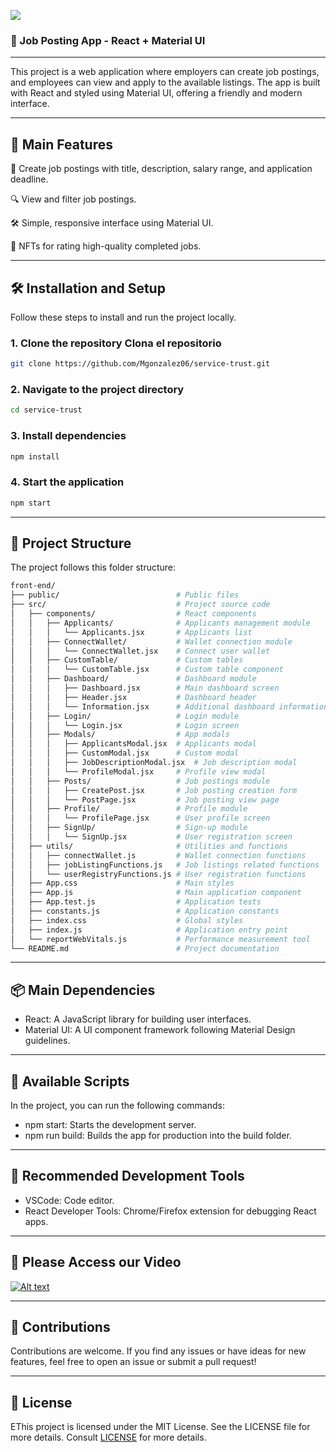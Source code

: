 
[![](https://markdown-videos.deta.dev/youtube/NarBox1LkYc)](https://youtu.be/NarBox1LkYc)

###  🚀 Job Posting App - React + Material UI

---

This project is a web application where employers can create job postings, and employees can view and apply to the available listings. The app is built with React and styled using Material UI, offering a friendly and modern interface.

---

🌟 Main Features
---

📝 Create job postings with title, description, salary range, and application deadline.

🔍 View and filter job postings.

🛠️ Simple, responsive interface using Material UI.

🎨 NFTs for rating high-quality completed jobs.

---
🛠️ Installation and Setup
---

Follow these steps to install and run the project locally.

### 1. Clone the repository Clona el repositorio

```bash
git clone https://github.com/Mgonzalez06/service-trust.git
```
### 2. Navigate to the project directory

```bash
cd service-trust
```
### 3. Install dependencies

```bash
npm install
```

### 4. Start the application

```bash
npm start
```

---
🌿 Project Structure
---
The project follows this folder structure:
``` bash
front-end/
├── public/                          # Public files
├── src/                             # Project source code
│   ├── components/                  # React components
│   │   ├── Applicants/              # Applicants management module
│   │   │   └── Applicants.jsx       # Applicants list
│   │   ├── ConnectWallet/           # Wallet connection module
│   │   │   └── ConnectWallet.jsx    # Connect user wallet
│   │   ├── CustomTable/             # Custom tables
│   │   │   └── CustomTable.jsx      # Custom table component
│   │   ├── Dashboard/               # Dashboard module
│   │   │   ├── Dashboard.jsx        # Main dashboard screen
│   │   │   ├── Header.jsx           # Dashboard header
│   │   │   └── Information.jsx      # Additional dashboard information
│   │   ├── Login/                   # Login module
│   │   │   └── Login.jsx            # Login screen
│   │   ├── Modals/                  # App modals
│   │   │   ├── ApplicantsModal.jsx  # Applicants modal
│   │   │   ├── CustomModal.jsx      # Custom modal
│   │   │   ├── JobDescriptionModal.jsx  # Job description modal
│   │   │   └── ProfileModal.jsx     # Profile view modal
│   │   ├── Posts/                   # Job postings module
│   │   │   ├── CreatePost.jsx       # Job posting creation form
│   │   │   └── PostPage.jsx         # Job posting view page
│   │   ├── Profile/                 # Profile module
│   │   │   └── ProfilePage.jsx      # User profile screen
│   │   ├── SignUp/                  # Sign-up module
│   │   │   └── SignUp.jsx           # User registration screen
│   ├── utils/                       # Utilities and functions
│   │   ├── connectWallet.js         # Wallet connection functions
│   │   ├── jobListingFunctions.js   # Job listings related functions
│   │   └── userRegistryFunctions.js # User registration functions
│   ├── App.css                      # Main styles
│   ├── App.js                       # Main application component
│   ├── App.test.js                  # Application tests
│   ├── constants.js                 # Application constants
│   ├── index.css                    # Global styles
│   ├── index.js                     # Application entry point
│   └── reportWebVitals.js           # Performance measurement tool
└── README.md                        # Project documentation
```
---
📦 Main Dependencies
---
- React: A JavaScript library for building user interfaces.
- Material UI: A UI component framework following Material Design guidelines.
---
🚀 Available Scripts
---
In the project, you can run the following commands:
- npm start: Starts the development server.
- npm run build: Builds the app for production into the build folder.
---
🔧 Recommended Development Tools
---
- VSCode: Code editor.
- React Developer Tools: Chrome/Firefox extension for debugging React apps.
---
🎥 Please Access our Video
---
[![Alt text](https://img.youtube.com/vi/uyWjOxnoP2o/0.jpg)](https://www.youtube.com/watch?v=uyWjOxnoP2o)

---
🤝 Contributions
---

Contributions are welcome. If you find any issues or have ideas for new features, feel free to open an issue or submit a pull request!

---

📝 License
---

EThis project is licensed under the MIT License. See the LICENSE file for more details. Consult [LICENSE](https://opensource.org/license/mit) for more details.
